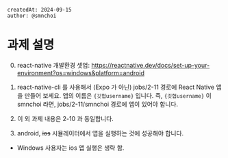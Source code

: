 ```
createdAt: 2024-09-15
author: @smnchoi
```

# 과제 설명

0. react-native 개발환경 셋업: https://reactnative.dev/docs/set-up-your-environment?os=windows&platform=android

1. react-native-cli 를 사용해서 (Expo 가 아닌) jobs/2-11 경로에 React Native 앱을 만들어 보세요. 앱의 이름은 `{깃헙username}` 입니다. 즉, `{깃헙username}` 이 smnchoi 라면, jobs/2-11/smnchoi 경로에 앱이 있어야 합니다.

2. 이 외 과제 내용은 2-10 과 동일합니다.

3. android, ~~ios~~ 시뮬레이터에서 앱을 실행하는 것에 성공해야 합니다.

- Windows 사용자는 ios 앱 실행은 생략 함.
